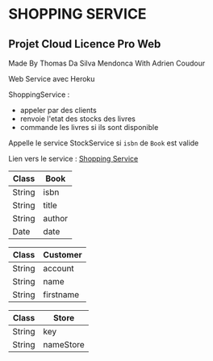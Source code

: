 # SHOPPING SERVICE

## Projet Cloud Licence Pro Web

Made By Thomas Da Silva Mendonca
With Adrien Coudour

Web Service avec Heroku

ShoppingService : 
* appeler par des clients
* renvoie l'etat des stocks des livres
* commande les livres si ils sont disponible

Appelle le service StockService si `isbn` de `Book` est valide
 
Lien vers le service : [Shopping Service](https://shopping-service.herokuapp.com/ "Shopping Service")


|Class  | Book |
|---    |---    |
|String | isbn   |
|String | title  |
|String | author |
|Date   | date   |

|Class  |Customer |
|---    |--- |
|String |account |
|String |name |
|String |firstname |

|Class  |Store |
|---    |--- |
|String |key |
|String |nameStore |